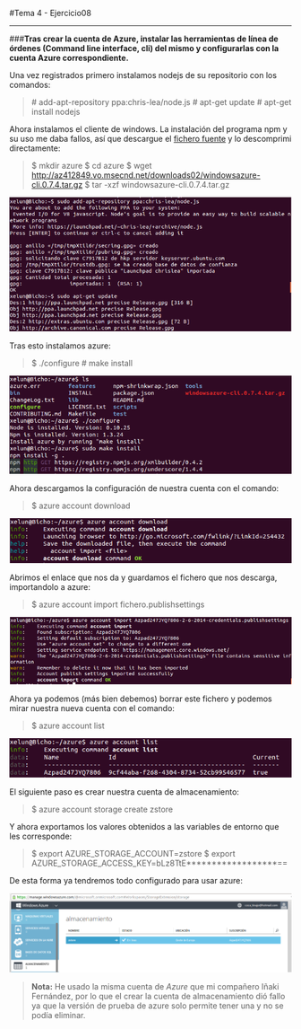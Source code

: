 #Tema 4 - Ejercicio08
- - -

###**Tras crear la cuenta de Azure, instalar las herramientas de línea de órdenes (Command line interface, cli) del mismo y configurarlas con la cuenta Azure correspondiente.**

Una vez registrados primero instalamos nodejs de su repositorio con los comandos:

> \# add-apt-repository ppa:chris-lea/node.js
> \# apt-get update
> \# apt-get install nodejs

Ahora instalamos el cliente de windows. La instalación del programa npm y su uso me daba fallos, así que descargue el [fichero fuente](http://az412849.vo.msecnd.net/downloads02/windowsazure-cli.0.7.4.tar.gz) y lo descomprimi directamente:

> $ mkdir azure
> $ cd azure
> $ wget http://az412849.vo.msecnd.net/downloads02/windowsazure-cli.0.7.4.tar.gz
> $ tar -xzf windowsazure-cli.0.7.4.tar.gz

![](../images/t4ej8-1.png)

Tras esto instalamos azure:

> $ ./configure
> \# make install

![](../images/t4ej8-2.png)

Ahora descargamos la configuración de nuestra cuenta con el comando:

> $ azure account download

![](../images/t4ej8-3.png)

Abrimos el enlace que nos da y guardamos el fichero que nos descarga, importandolo a azure:

> $ azure account import fichero.publishsettings

![](../images/t4ej8-4.png)

Ahora ya podemos (más bien debemos) borrar este fichero y podemos mirar nuestra nueva cuenta con el comando:

> $ azure account list

![](../images/t4ej8-5.png)

El siguiente paso es crear nuestra cuenta de almacenamiento:

> $ azure account storage create zstore

Y ahora exportamos los valores obtenidos a las variables de entorno que les corresponde:

> $ export AZURE_STORAGE_ACCOUNT=zstore
> $ export AZURE_STORAGE_ACCESS_KEY=bLz8TtE******************==

De esta forma ya tendremos todo configurado para usar azure:

![](../images/t4ej8-6.png)

> **Nota:**
> He usado la misma cuenta de *Azure* que mi compañero Iñaki Fernández, por lo que el crear la cuenta de almacenamiento dió fallo ya que la versión de prueba de azure solo permite tener una y no se podía eliminar.
